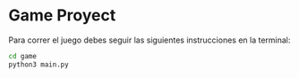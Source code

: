# Game Proyect

Para correr el juego debes seguir las siguientes instrucciones en la terminal:

```sh 
cd game
python3 main.py
```